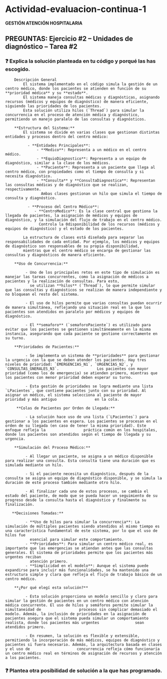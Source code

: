 # **Actividad-evaluacion-continua-1**
**GESTIÓN ATENCIÓN HOSPITALARIA**

## PREGUNTAS: Ejercicio #2 – Unidades de diagnóstico – Tarea #2

### ❓ Explica la solución planteada en tu código y porqué las has escogido.
    
        Descripción General
            El sistema implementado en el código simula la gestión de un centro médico, donde los pacientes se atienden en función de su **prioridad médica** y su **estado**. 
            El sistema maneja consultas médicas y diagnósticas, asignando recursos (médicos y equipos de diagnóstico) de manera eficiente, siguiendo las prioridades de los pacientes. 
            Esta solución utiliza hilos (`Thread`) para simular la concurrencia en el proceso de atención médica y diagnóstico, permitiendo un manejo paralelo de las consultas y diagnósticos.
        
        **Estructura del Sistema:**
            El sistema se divide en varias clases que gestionan distintas entidades y procesos dentro del centro médico:
            
              - **Entidades Principales**:
                  - **Medico**: Representa a un médico en el centro médico.
                  - **EquioDiagnostico**: Representa a un equipo de diagnóstico, similar a la clase de los médicos.
                  - **Paciente**: Representa a un paciente que llega al centro médico, con propiedades como el tiempo de consulta y si necesita diagnóstico.
                  - **Consulta** y **ConsultaDiagnostica**: Representan las consultas médicas y de diagnóstico que se realizan, respectivamente. 
                    Ambas clases gestionan un hilo que simula el tiempo de consulta y diagnóstico.

              - **Proceso del Centro Médico**:
                 - **CentroMedico**: Es la clase central que gestiona la llegada de pacientes, la asignación de médicos y equipos de diagnóstico, y la simulación del flujo de trabajo en el centro médico. 
                   Controla la 0disponibilidad de los recursos (médicos y equipos de diagnóstico) y el estado de los pacientes.
   
            La estructura de clases está diseñada para separar las responsabilidades de cada entidad. Por ejemplo, los médicos y equipos de diagnóstico son responsables de su propia disponibilidad, 
            mientras que el centro médico se encarga de gestionar las consultas y diagnósticos de manera eficiente.
            
        **Uso de Concurrencia:**

             - Uno de los principales retos en este tipo de simulación es manejar las tareas concurrentes, como la asignación de médicos a pacientes y la realización de consultas. Para esto, 
               se utilizan **hilos** (`Thread`), lo que permite simular que las consultas y diagnósticos se realizan de manera independiente y no bloquean el resto del sistema.
   
             - El uso de hilos permite que varias consultas puedan ocurrir de manera simultánea, reflejando una situación real en la que los pacientes son atendidos en paralelo por médicos y equipos de diagnóstico. 

             - El **semaforo** (`semaforoPaciente`) es utilizado para evitar que los pacientes se gestionen simultáneamente en la misma instancia, asegurando que cada paciente se gestione correctamente en su turno.

        **Prioridades de Pacientes:**

             - Se implementa un sistema de **prioridades** para gestionar la urgencia con la que se deben atender los pacientes. Hay tres niveles de prioridad: `EMERGENCIAS_N1`, `URGENCIAS_N2`, y `CONSULTAS_GNERALES_N3`.                 Los pacientes con mayor prioridad (como los de emergencia) se atienden primero, mientras que los pacientes con menor prioridad deben esperar su turno.

             - Esta gestión de prioridades se logra mediante una lista `LPacientes`, que contiene pacientes junto con su prioridad. Al asignar un médico, el sistema selecciona al paciente de mayor prioridad y más antiguo                 en la cola.
             
         **Colas de Pacientes por Orden de Llegada:**
         
             - La solución hace uso de una lista (`LPacientes`) para gestionar a los pacientes en espera. Los pacientes se procesan en el orden de su llegada (en caso de tener la misma prioridad). Este enfoque refleja la                 práctica común en los hospitales, donde los pacientes son atendidos según el tiempo de llegada y su urgencia.

        **Simulación del Proceso Médico:**

             - Al llegar un paciente, se asigna a un médico disponible para realizar una consulta. Esta consulta tiene una duración que es simulada mediante un hilo.
   
             - Si el paciente necesita un diagnóstico, después de la consulta se asigna un equipo de diagnóstico disponible, y se simula la duración de este proceso también mediante otro hilo.

             - Al finalizar cada uno de estos procesos, se cambia el estado del paciente, de modo que se pueda hacer un seguimiento de su progreso desde la consulta hasta el diagnóstico y finalmente su finalización.

       **Decisiones Tomadas:**

             - **Uso de hilos para simular la concurrencia**: La simulación de múltiples pacientes siendo atendidos al mismo tiempo es una característica fundamental de este sistema, por lo que el uso de hilos fue       
               esencial para simular este comportamiento.
             - **Prioridades**: Para simular un centro médico real, es importante que las emergencias se atiendan antes que las consultas generales. El sistema de prioridades permite que los pacientes más urgentes reciban 
               atención primero.
             - **Simplicidad en el modelo**: Aunque el sistema puede expandirse para incluir más funcionalidades, se ha mantenido una estructura simple y clara que refleja el flujo de trabajo básico de un centro médico.

        **¿Por qué elegí esta solución?**

             - Esta solución proporciona un modelo sencillo y claro para simular la gestión de pacientes en un centro médico con atención médica concurrente. El uso de hilos y semáforos permite simular la simultaneidad de                 procesos sin complicar demasiado el modelo. Además, la inclusión de prioridades en la asignación de pacientes asegura que el sistema pueda simular un comportamiento realista, donde los pacientes más urgentes                sean atendidos primero.

             - En resumen, la solución es flexible y extensible, permitiendo la incorporación de más médicos, equipos de diagnóstico y pacientes si fuera necesario. Además, la arquitectura basada en clases y el uso de                     concurrencia refleja cómo funcionaría un centro médico real en términos de asignación de recursos y atención a los pacientes.

### ❓ Plantea otra posibilidad de solución a la que has programado.





